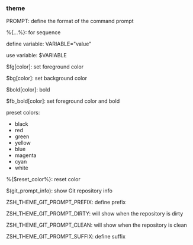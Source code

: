 ### theme

PROMPT: define the format of the command prompt

%{...%}: for sequence

define variable: VARIABLE="value"

use variable: $VARIABLE

$fg[color]: set foreground color

$bg[color]: set background color

$bold[color]: bold

$fb_bold[color]: set foreground color and bold

preset colors:

- black
- red
- green
- yellow
- blue
- magenta
- cyan
- white

%{$reset_color%}: reset color

$(git_prompt_info): show Git repository info

ZSH_THEME_GIT_PROMPT_PREFIX: define prefix

ZSH_THEME_GIT_PROMPT_DIRTY: will show when the repository is dirty

ZSH_THEME_GIT_PROMPT_CLEAN: will show when the repository is clean

ZSH_THEME_GIT_PROMPT_SUFFIX: define suffix
